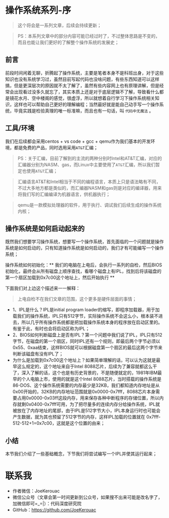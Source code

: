 # 操作系统系列-序
> 这个将会是一系列文章，后续会持续更新；

> PS：本系列文章中的部分内容可能已经过时了，不过整体思路是不变的，而且也能让我们更好的了解整个操作系统的发展史；

## 前言
前段时间闲着无聊，折腾起了操作系统，主要是笔者本身不是科班出身，对于这些知识也没有系统学习过，虽然目前写起代码也没啥问题，有些东西知道可以这样搞，但是更深层次的原因就不太了解了，虽然有些内容网上也有原理讲解，但是经常会出现看过没多久就忘了，其实本质上还是对于底层逻辑不了解，导致看什么都是镜花水月、空中楼阁的感觉，很虚浮，所以就想着自行学习下操作系统相关知识，这样也可以帮助自己更好的理解编程；当然最好就是能自己动手写一个操作系统，毕竟实践是检验真理的唯一标准嘛，而且也有一句话，叫 `代码中无魔法` 。

## 工具/环境
我们在后续都会采用centos + vs code + gcc + qemu作为我们基本的开发环境，都是免费的产品，同时选用采用`AT&T`汇编；

> PS：关于汇编，目前了解到的主流的两种分别时Intel和AT&T汇编，对应的汇编器分别为NASM、gas，而Linux中主要使用了`AT&T`汇编，所以我们暂定也使用`AT&T`汇编；

> 汇编语言AT&T和Intel相当于不同的编程语言，本质上只是语法略有不同，不过大多地方都是类似的，而汇编器NASM和gas则是对应的编译器，用来将我们写的汇编编译为机器语言，供机器执行；

> qemu是一款模拟处理器的软件，用于执行、调试我们后续生成的操作系统内核；

## 操作系统是如何启动起来的
既然我们想要学习操作系统，想要写一个操作系统，首先面临的一个问题就是操作系统是如何启动的，只有知道操作系统是如何启动的，我们才有可能编写一个操作系统；


操作系统如何初始化：** 我们的电脑在上电后，会执行一系列的自检，然后BIOS初始化，最终会从所有磁盘上顺序查找，看哪个磁盘上有IPL，找到后将该磁盘的第一个扇区加载到0x7c00这个地址上，然后开始执行 **


下面我们对上边这个描述来一一解释：
> 上电自检不在我们文章的范围，这个更多是硬件层面的事情；

- 1、IPL是什么？IPL是initial program loader的缩写，即程序加载器，用于加载我们的操作系统，IPL只有512字节，实际操作系统不会这么小，根本装不进去，所以几乎所有操作系统都是把加载操作系统本身的程序放在启动区里的。有鉴于此，有时也会将启动区称为IPL；
- 2、BIOS如何判断磁盘上是否有IPL？第一个问题中我们说了IPL，IPL只有512字节，在磁盘的第一个扇区，同时IPL还有一个规则，即最后两个字节必须以0x55、0xaa结束，这样BIOS就可以根据磁盘第一个扇区的最后这两个字节来判断该磁盘有没有IPL了；
- 为什么是加载到0x7c00这个地址上？如果简单理解的话，可以认为这就是最早这么规定的，这个地址来自于Intel 8088芯片，后续为了兼容就都这么干了，深入了解的话，这个也是有历史背景的，不是随便就定的，1981年IBM最早的个人电脑上市，使用的就是这个Intel 8088芯片，当时搭载的操作系统是86-DOS、这个操作系统需要的内存最少是32KB，我们都知道内存地址是从0x00开始的，32KB的内存地址范围就是0x0000-0x7fff，8088芯片本身需要占用0x0000-0x03ff这段内存，用来保存各种中断程序的存储位置，所以内存就剩0x0400-0x7fff可用，为了把尽量多的连续内存分给操作系统，IPL就被放在了内存地址的尾部，由于IPL是512字节大小，IPL本身运行时也可能会产生数据，就为其也预留了512字节的内存，这样IPL加载的位置就在 0x7fff-512-512+1=0x7c00，这就是这个位置的由来；


## 小结
本节我们介绍了一些基础概念，下节我们将尝试编写一个IPL并使其运行起来；

# 联系我
- 作者微信：JoeKerouac
- 微信公众号（文章会第一时间更新到公众号，如果搜不出来可能是改名字了，加微信即可=_=|）：代码深度研究院
- GitHub：https://github.com/JoeKerouac
